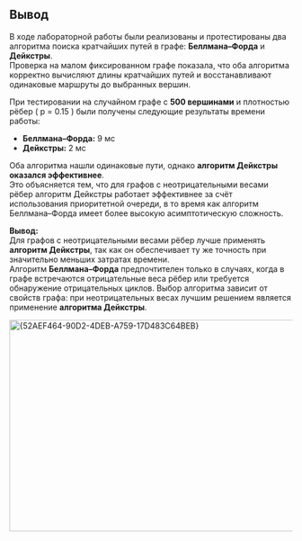 ## Вывод

В ходе лабораторной работы были реализованы и протестированы два алгоритма поиска кратчайших путей в графе: **Беллмана–Форда** и **Дейкстры**.  
Проверка на малом фиксированном графе показала, что оба алгоритма корректно вычисляют длины кратчайших путей и восстанавливают одинаковые маршруты до выбранных вершин.

При тестировании на случайном графе с **500 вершинами** и плотностью рёбер \( p = 0.15 \) были получены следующие результаты времени работы:

- **Беллмана–Форда:** 9 мс  
- **Дейкстры:** 2 мс  

Оба алгоритма нашли одинаковые пути, однако **алгоритм Дейкстры оказался эффективнее**.  
Это объясняется тем, что для графов с неотрицательными весами рёбер алгоритм Дейкстры работает эффективнее за счёт использования приоритетной очереди, в то время как алгоритм Беллмана–Форда имеет более высокую асимптотическую сложность.

**Вывод:**  
Для графов с неотрицательными весами рёбер лучше применять **алгоритм Дейкстры**, так как он обеспечивает ту же точность при значительно меньших затратах времени.  
Алгоритм **Беллмана–Форда** предпочтителен только в случаях, когда в графе встречаются отрицательные веса рёбер или требуется обнаружение отрицательных циклов. Выбор алгоритма зависит от свойств графа: при неотрицательных весах лучшим решением является применение **алгоритма Дейкстры**.


<img width="555" height="376" alt="{52AEF464-90D2-4DEB-A759-17D483C64BEB}" src="https://github.com/user-attachments/assets/cf4dfa02-4f09-4914-b417-b22cfcb13663" />
